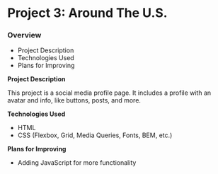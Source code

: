 # Project 3: Around The U.S.

### Overview  

* Project Description  
* Technologies Used
* Plans for Improving
  
**Project Description**
  
This project is a social media profile page. It includes a profile with an avatar and info, like buttons, posts, and more.
  
**Technologies Used**  
  
* HTML
* CSS (Flexbox, Grid, Media Queries, Fonts, BEM, etc.)
  
**Plans for Improving**  
* Adding JavaScript for more functionality

